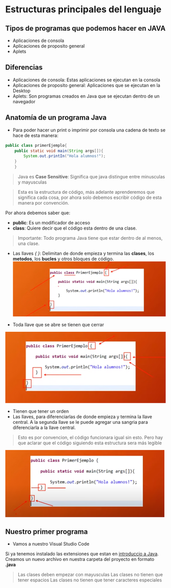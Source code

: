 # Estructuras principales del lenguaje
## Tipos de programas que podemos hacer en JAVA

- Aplicaciones de consola
- Aplicaciones de proposito general
- Aplets

## Diferencias

- Aplicaciones de consola: Estas aplicaciones se ejecutan en la consola
- Aplicaciones de proposito general: Aplicaciones que se ejecutan en la Desktop
- Aplets: Son programas creados en Java que se ejecutan dentro de un navegador

## Anatomía de un programa Java
- Para poder hacer un print o imprimir por consola una cadena de texto se hace de esta manera:

```java
public class primerEjemplo{
    public static void main(String args[]){
        System.out.printIn("Hola alumnos!");
    }
    }

```

> Java es **Case Sensitive**: Significa que java distingue entre minusculas y mayusculas

> Esta es la estructura de código, más adelante aprenderemos que significa cada cosa, por ahora solo debemos escribir código de esta manera por convención.

Por ahora debemos saber que:
- **public**: Es un modificador de acceso
- **class**: Quiere decir que el código esta dentro de una clase.
> Importante: Todo programa Java tiene que estar dentro de al menos, una clase.

- Las llaves *{ }*: Delimitan de donde empieza y termina las **clases**, los **metodos**, los **bucles** y otros bloques de código.
![](image.png)

- Toda llave que se abre se tienen que cerrar

![Alt text](image-1.png)

- Tienen que tener un orden 
- Las llaves, para diferenciarlas de donde empieza y termina la llave central. A la segunda llave se le puede agregar una sangria para diferenciarla a la llave central.
> Esto es por convencion, el código funcionara igual sin esto. Pero hay que aclarar que el código siguiendo esta estructura sera más legible 

![](image-2.png)

## Nuestro primer programa

- Vamos a nuestro Visual Studio Code

Si ya tenemos instalado las extensiones que estan en [introduccio a Java](https://github.com/MONZONPUNTOEXE/java-programming/tree/main/Introduccion-a-java).
Creamos un nuevo archivo en nuestra carpeta del proyecto en formato **.java**

> Las clases deben empezar con mayusculas
> Las clases no tienen que tener espacios
> Las clases no tienen que tener caracteres especiales
